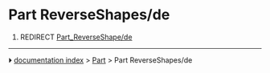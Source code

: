 # Part ReverseShapes/de
1.  REDIRECT [Part_ReverseShape/de](Part_ReverseShape/de.md)



---
⏵ [documentation index](../README.md) > [Part](Part_Workbench.md) > Part ReverseShapes/de
